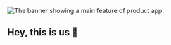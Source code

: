 ![The banner showing a main feature of product app.](https://storage.googleapis.com/rehat/Example%20Banner.png)

## Hey, this is us 👋
